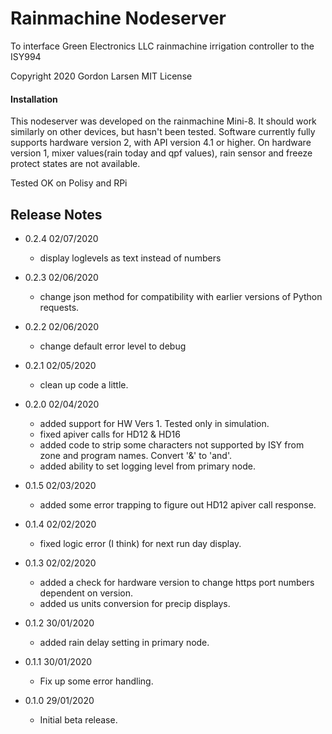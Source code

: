 # Rainmachine Nodeserver
To interface Green Electronics LLC rainmachine irrigation controller to the ISY994

Copyright 2020 Gordon Larsen MIT License

#### Installation

This nodeserver was developed on the rainmachine Mini-8. It should work similarly on other devices, 
    but hasn't been tested.
Software currently fully supports hardware version 2, with API version 4.1 or higher.
On hardware version 1, mixer values(rain today and qpf values), rain sensor and freeze protect states are not available.
 
Tested OK on Polisy and RPi



## Release Notes
- 0.2.4 02/07/2020
    - display loglevels as text instead of numbers
    
- 0.2.3 02/06/2020
    - change json method for compatibility with earlier
        versions of Python requests.
    
- 0.2.2 02/06/2020
    - change default error level to debug
    
- 0.2.1 02/05/2020
    - clean up code a little.
     
- 0.2.0 02/04/2020
    - added support for HW Vers 1. Tested only in simulation. 
    - fixed apiver calls for HD12 & HD16
    - added code to strip some characters not supported by ISY from zone
        and program names. Convert '&' to 'and'.
    - added ability to set logging level from primary node.
    
- 0.1.5 02/03/2020
    - added some error trapping to figure out HD12 apiver call
        response.

- 0.1.4 02/02/2020
    - fixed logic error (I think) for next  run day display.

- 0.1.3 02/02/2020
    - added a check for hardware version to change https port
        numbers dependent on version.
    - added us units conversion for precip displays.
 
- 0.1.2 30/01/2020
    - added rain delay setting in primary node.

- 0.1.1 30/01/2020
    - Fix up some error handling.
    
- 0.1.0 29/01/2020 
    - Initial beta release.